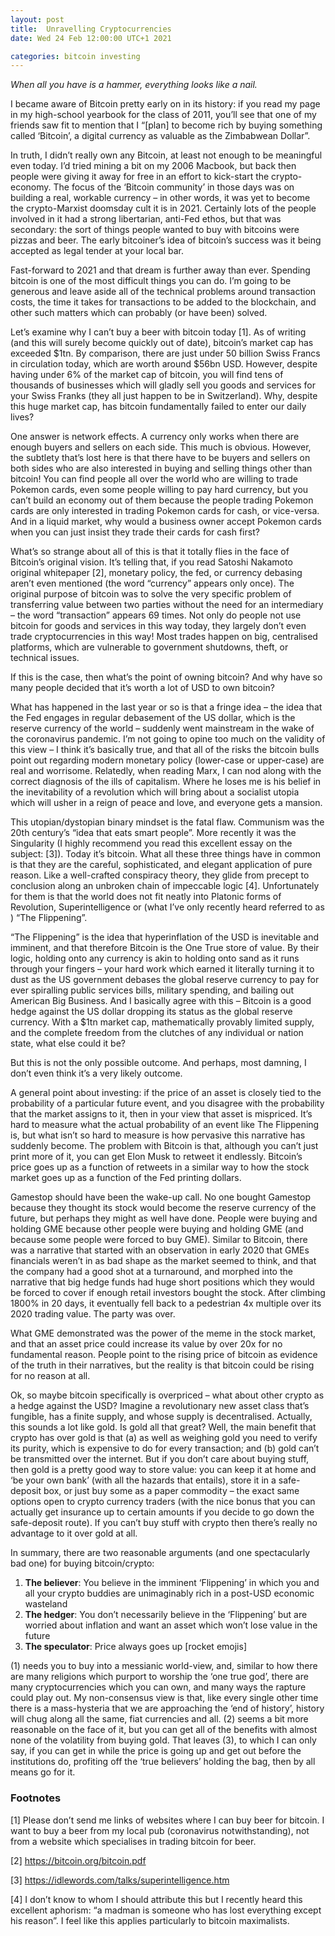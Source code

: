 ```yaml
---
layout: post
title:  Unravelling Cryptocurrencies
date: Wed 24 Feb 12:00:00 UTC+1 2021

categories: bitcoin investing
---
```

*When all you have is a hammer, everything looks like a nail.*

I became aware of Bitcoin pretty early on in its history: if you read my page in my high-school yearbook for the class of 2011, you’ll see that one of my friends saw fit to mention that I “[plan] to become rich by buying something called ‘Bitcoin’, a digital currency as valuable as the Zimbabwean Dollar”. 

In truth, I didn’t really own any Bitcoin, at least not enough to be meaningful even today. I’d tried mining a bit on my 2006 Macbook, but back then people were giving it away for free in an effort to kick-start the crypto-economy. The focus of the ‘Bitcoin community’ in those days was on building a real, workable currency – in other words, it was yet to become the crypto-Marxist doomsday cult it is in 2021. Certainly lots of the people involved in it had a strong libertarian, anti-Fed ethos, but that was secondary: the sort of things people wanted to buy with bitcoins were pizzas and beer. The early bitcoiner’s idea of bitcoin’s success was it being accepted as legal tender at your local bar. 

Fast-forward to 2021 and that dream is further away than ever. Spending bitcoin is one of the most difficult things you can do. I’m going to be generous and leave aside all of the technical problems around transaction costs, the time it takes for transactions to be added to the blockchain, and other such matters which can probably (or have been) solved. 

Let’s examine why I can’t buy a beer with bitcoin today [1]. As of writing (and this will surely become quickly out of date), bitcoin’s market cap has exceeded $1tn. By comparison, there are just under 50 billion Swiss Francs in circulation today, which are worth around $56bn USD. However, despite having under 6% of the market cap of bitcoin, you will find tens of thousands of businesses which will gladly sell you goods and services for your Swiss Franks (they all just happen to be in Switzerland). Why, despite this huge market cap, has bitcoin fundamentally failed to enter our daily lives? 

One answer is network effects. A currency only works when there are enough buyers and sellers on each side. This much is obvious. However, the subtlety that’s lost here is that there have to be buyers and sellers on both sides who are also interested in buying and selling things other than bitcoin! You can find people all over the world who are willing to trade Pokemon cards, even some people willing to pay hard currency, but you can’t build an economy out of them because the people trading Pokemon cards are only interested in trading Pokemon cards for cash, or vice-versa. And in a liquid market, why would a business owner accept Pokemon cards when you can just insist they trade their cards for cash first? 

What’s so strange about all of this is that it totally flies in the face of Bitcoin’s original vision. It’s telling that, if you read Satoshi Nakamoto original whitepaper [2], monetary policy, the fed, or currency debasing aren’t even mentioned (the word “currency” appears only once). The original purpose of bitcoin was to solve the very specific problem of transferring value between two parties without the need for an intermediary – the word “transaction” appears 69 times. Not only do people not use bitcoin for goods and services in this way today, they largely don’t even trade cryptocurrencies in this way! Most trades happen on big, centralised platforms, which are vulnerable to government shutdowns, theft, or technical issues. 

If this is the case, then what’s the point of owning bitcoin? And why have so many people decided that it’s worth a lot of USD to own bitcoin? 

What has happened in the last year or so is that a fringe idea – the idea that the Fed engages in regular debasement of the US dollar, which is the reserve currency of the world – suddenly went mainstream in the wake of the coronavirus pandemic. I’m not going to opine too much on the validity of this view – I think it’s basically true, and that all of the risks the bitcoin bulls point out regarding modern monetary policy (lower-case or upper-case) are real and worrisome. Relatedly, when reading Marx, I can nod along with the correct diagnosis of the ills of capitalism. Where he loses me is his belief in the inevitability of a revolution which will bring about a socialist utopia which will usher in a reign of peace and love, and everyone gets a mansion. 

This utopian/dystopian binary mindset is the fatal flaw. Communism was the 20th century’s “idea that eats smart people”. More recently it was the Singularity (I highly recommend you read this excellent essay on the subject: [3]). Today it’s bitcoin. What all these three things have in common is that they are the careful, sophisticated, and elegant application of pure reason. Like a well-crafted conspiracy theory, they glide from precept to conclusion along an unbroken chain of impeccable logic [4]. Unfortunately for them is that the world does not fit neatly into Platonic forms of Revolution, Superintelligence or (what I’ve only recently heard referred to as ) “The Flippening”. 

“The Flippening” is the idea that hyperinflation of the USD is inevitable and imminent, and that therefore Bitcoin is the One True store of value. By their logic, holding onto any currency is akin to holding onto sand as it runs through your fingers – your hard work which earned it literally turning it to dust as the US government debases the global reserve currency to pay for ever spiralling public services bills, military spending, and bailing out American Big Business. And I basically agree with this – Bitcoin is a good hedge against the US dollar dropping its status as the global reserve currency. With a $1tn market cap, mathematically provably limited supply, and the complete freedom from the clutches of any individual or nation state, what else could it be? 

But this is not the only possible outcome. And perhaps, most damning, I don’t even think it’s a very likely outcome. 

A general point about investing: if the price of an asset is closely tied to the probability of a particular future event, and you disagree with the probability that the market assigns to it, then in your view that asset is mispriced. It’s hard to measure what the actual probability of an event like The Flippening is, but what isn’t so hard to measure is how pervasive this narrative has suddenly become. The problem with Bitcoin is that, although you can’t just print more of it, you can get Elon Musk to retweet it endlessly. Bitcoin’s price goes up as a function of retweets in a similar way to how the stock market goes up as a function of the Fed printing dollars. 

Gamestop should have been the wake-up call. No one bought Gamestop because they thought its stock would become the reserve currency of the future, but perhaps they might as well have done. People were buying and holding GME because other people were buying and holding GME (and because some people were forced to buy GME). Similar to Bitcoin, there was a narrative that started with an observation in early 2020 that GMEs financials weren’t in as bad shape as the market seemed to think, and that the company had a good shot at a turnaround, and morphed into the narrative that big hedge funds had huge short positions which they would be forced to cover if enough retail investors bought the stock. After climbing 1800% in 20 days, it eventually fell back to a pedestrian 4x multiple over its 2020 trading value. The party was over.

What GME demonstrated was the power of the meme in the stock market, and that an asset price could increase its value by over 20x for no fundamental reason. People point to the rising price of bitcoin as evidence of the truth in their narratives, but the reality is that bitcoin could be rising for no reason at all.

Ok, so maybe bitcoin specifically is overpriced – what about other crypto as a hedge against the USD? Imagine a revolutionary new asset class that’s fungible, has a finite supply, and whose supply is decentralised. Actually, this sounds a lot like gold. Is gold all that great? Well, the main benefit that crypto has over gold is that (a) as well as weighing gold you need to verify its purity, which is expensive to do for every transaction; and (b) gold can’t be transmitted over the internet. But if you don’t care about buying stuff, then gold is a pretty good way to store value: you can keep it at home and ‘be your own bank’ (with all the hazards that entails), store it in a safe-deposit box, or just buy some as a paper commodity – the exact same options open to crypto currency traders (with the nice bonus that you can actually get insurance up to certain amounts if you decide to go down the safe-deposit route). If you can’t buy stuff with crypto then there’s really no advantage to it over gold at all.

In summary, there are two reasonable arguments (and one spectacularly bad one) for buying bitcoin/crypto:

1.	**The believer**: You believe in the imminent ‘Flippening’ in which you and all your crypto buddies are unimaginably rich in a post-USD economic wasteland
2.	**The hedger**: You don’t necessarily believe in the ‘Flippening’ but are worried about inflation and want an asset which won’t lose value in the future
3.	**The speculator**: Price always goes up [rocket emojis]

(1) needs you to buy into a messianic world-view, and, similar to how there are many religions which purport to worship the ‘one true god’, there are many cryptocurrencies which you can own, and many ways the rapture could play out. My non-consensus view is that, like every single other time there is a mass-hysteria that we are approaching the ‘end of history’, history will chug along all the same, fiat currencies and all. (2) seems a bit more reasonable on the face of it, but you can get all of the benefits with almost none of the volatility from buying gold. That leaves (3), to which I can only say, if you can get in while the price is going up and get out before the institutions do, profiting off the ‘true believers’ holding the bag, then by all means go for it. 

### Footnotes

[1] Please don’t send me links of websites where I can buy beer for bitcoin. I want to buy a beer from my local pub (coronavirus notwithstanding), not from a website which specialises in trading bitcoin for beer.

[2] https://bitcoin.org/bitcoin.pdf

[3] https://idlewords.com/talks/superintelligence.htm

[4] I don’t know to whom I should attribute this but I recently heard this excellent aphorism: “a madman is someone who has lost everything except his reason”. I feel like this applies particularly to bitcoin maximalists.
